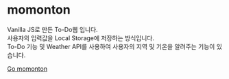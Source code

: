 # momonton

Vanilla JS로 만든 To-Do웹 입니다.  
사용자의 입력값을 Local Storage에 저장하는 방식입니다.  
To-Do 기능 및 Weather API를 사용하여 사용자의 지역 및 기온을 알려주는 기능이 있습니다.

[Go momonton](http://ryeol37.github.io)
